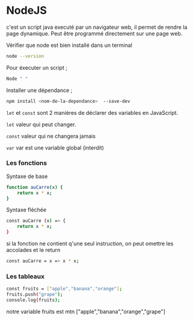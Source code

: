 # NodeJS

c'est un script java executé par un navigateur web, il permet de rendre la page dynamique.
Peut être programmé directement sur une page web.

Vérifier que node est bien installé dans un terminal

```bash
node --version
```

Pour éxecuter un script ;

``` bash
Node " "
```

Installer une dépendance ;

```bash
npm install <nom-de-la-dependance>  --save-dev
```

``let`` et ``const`` sont 2 manières de déclarer des variables en JavaScript. 

``let`` valeur qui peut changer.

``const`` valeur qui ne changera jamais

``var`` var est une variable global (interdit)


### Les fonctions
Syntaxe de base
```bash
function auCarre(x) {
    return x * x;
}
```

Syntaxe fléchée
```bash
const auCarre (x) => {
    return x * x;
}
```

si la fonction ne contient q'une seul instruction, on peut omettre les accolades et le return
```bash
const auCarre = x => x * x;
```

### Les tableaux
```bash
const fruits = ["apple","banana","orange"];
fruits.push("grape");
console.log(fruits);
```
notre variable fruits est mtn ["apple","banana","orange","grape"]